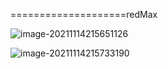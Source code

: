 ====================redMax

![image-20211114215651126](E:\mycode\collection\定理\理论力学\静力学\image-20211114215651126.png)

![image-20211114215733190](E:\mycode\collection\定理\理论力学\静力学\image-20211114215733190.png)